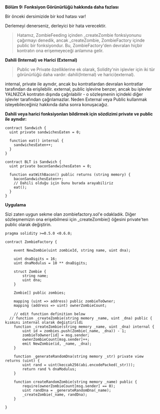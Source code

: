 **Bölüm 9: Fonksiyon Görünürlüğü hakkında daha fazlası**

Bir önceki dersimizide bir kod hatası var!

Derlemeyi denerseniz, derleyici bir hata verecektir.

>Hatamız, ZombieFeeding içinden _createZombie fonksiyonunu çağırmayı denedik, ancak _createZombie, ZombieFactory içinde public bir fonksiyondur. Bu, ZombieFactory'den devralan hiçbir kontratın ona erişemeyeceği anlamına gelir.

**Dahili (Internal) ve Harici (External)**

>Public  ve Private özelliklerine ek olarak, Solidity'nin işlevler için iki tür görünürlüğü daha vardır: dahili(Internal) ve harici(external).

internal, private ile aynıdır, ancak bu kontratlardan devralan kontratlar tarafından da erişilebilir.
external, public işlevine benzer, ancak bu işlevler YALNIZCA kontratın dışında çağrılabilir - o sözleşmenin içindeki diğer işlevler tarafından çağrılamazlar.
 Neden External veya Public kullanmak isteyebileceğiniz hakkında daha sonra konuşacağız.

**Dahili veya harici fonksiyonları bildirmek için sözdizimi private ve public ile aynıdır:**

```
contract Sandwich {
  uint private sandwichesEaten = 0;

  function eat() internal {
    sandwichesEaten++;
  }
}

contract BLT is Sandwich {
  uint private baconSandwichesEaten = 0;

  function eatWithBacon() public returns (string memory) {
    baconSandwichesEaten++;
    // Dahili olduğu için bunu burada arayabiliriz
    eat();
  }
}
```

**Uygulama**

Sizi zaten uygun sekme olan zombiefactory.sol'e odakladık.
Diğer sözleşmemizin ona erişebilmesi için _createZombie() öğesini private'ten public olarak değiştirin.
```
pragma solidity >=0.5.0 <0.6.0;

contract ZombieFactory {

    event NewZombie(uint zombieId, string name, uint dna);

    uint dnaDigits = 16;
    uint dnaModulus = 10 ** dnaDigits;

    struct Zombie {
        string name;
        uint dna;
    }

    Zombie[] public zombies;

    mapping (uint => address) public zombieToOwner;
    mapping (address => uint) ownerZombieCount;

    // edit function definition below
  // function _createZombie(string memory _name, uint _dna) public { kısmını internal olarak değiştirildi
    function _createZombie(string memory _name, uint _dna) internal {
        uint id = zombies.push(Zombie(_name, _dna)) - 1;
        zombieToOwner[id] = msg.sender;
        ownerZombieCount[msg.sender]++;
        emit NewZombie(id, _name, _dna);
    }

    function _generateRandomDna(string memory _str) private view returns (uint) {
        uint rand = uint(keccak256(abi.encodePacked(_str)));
        return rand % dnaModulus;
    }

    function createRandomZombie(string memory _name) public {
        require(ownerZombieCount[msg.sender] == 0);
        uint randDna = _generateRandomDna(_name);
        _createZombie(_name, randDna);
    }

}

```

